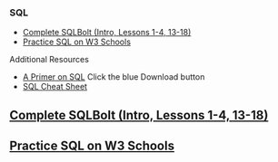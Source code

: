### SQL
- [Complete SQLBolt (Intro, Lessons 1-4, 13-18)](http://sqlbolt.com/)
- [Practice SQL on W3 Schools](https://www.w3schools.com/sql/trysql.asp?filename=trysql_select_all) 

Additional Resources
- [A Primer on SQL](https://openlibra.com/en/book/a-primer-on-sql-3rd-edition) Click the blue Download button
- [SQL Cheat Sheet](http://www.cheat-sheets.org/sites/sql.su/)

## [Complete SQLBolt (Intro, Lessons 1-4, 13-18)](http://sqlbolt.com/)


## [Practice SQL on W3 Schools](https://www.w3schools.com/sql/trysql.asp?filename=trysql_select_all)
